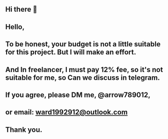 ## Hi there 👋

## Hello, 
## To be honest,  your budget is not a little suitable for this project. But I will make an effort.
## And In freelancer, I must pay 12% fee, so it's not suitable for me, so Can we discuss in telegram.
## If you agree, please DM me, @arrow789012,
## or email: ward1992912@outlook.com
## Thank you.


<!--
**arrow67890/arrow67890** is a ✨ _special_ ✨ repository because its `README.md` (this file) appears on your GitHub profile.

Here are some ideas to get you started:

- 🔭 I’m currently working on ...
- 🌱 I’m currently learning ...
- 👯 I’m looking to collaborate on ...
- 🤔 I’m looking for help with ...
- 💬 Ask me about ...
- 📫 How to reach me: ...
- 😄 Pronouns: ...
- ⚡ Fun fact: ...
-->
